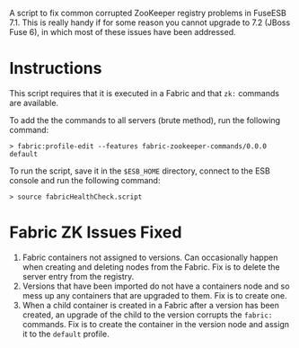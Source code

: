 A script to fix common corrupted ZooKeeper registry problems in FuseESB 7.1. This is really handy if for some reason you cannot upgrade to 7.2 (JBoss Fuse 6), in which most of these issues have been addressed.

# Instructions
This script requires that it is executed in a Fabric and that `zk:` commands are available.

To add the the commands to all servers (brute method), run the following command:

    > fabric:profile-edit --features fabric-zookeeper-commands/0.0.0 default

To run the script, save it in the `$ESB_HOME` directory, connect to the ESB console and run the following command:

    > source fabricHealthCheck.script
    
# Fabric ZK Issues Fixed
1. Fabric containers not assigned to versions. Can occasionally happen when creating and deleting nodes from the Fabric. Fix is to delete the server entry from the registry.
2. Versions that have been imported do not have a containers node and so mess up any containers that are upgraded to them. Fix is to create one.
3. When a child container is created in a Fabric after a version has been created, an upgrade of the child to the version corrupts the `fabric:` commands. Fix is to create the container in the version node and assign it to the `default` profile.

